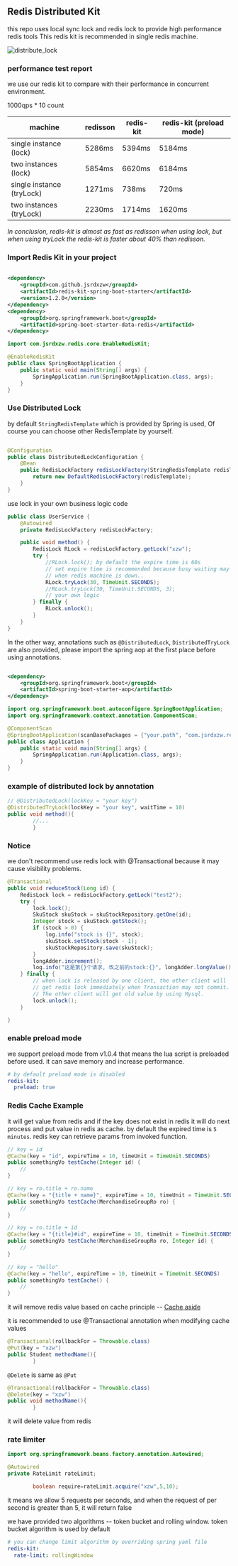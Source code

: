 ## Redis Distributed Kit

this repo uses local sync lock and redis lock to provide high performance redis tools This redis kit is recommended in
single redis machine.

![distribute_lock](images/distribute-lock.jpg)

### performance test report
we use our redis kit to compare with their performance in concurrent environment.

1000qps * 10 count

|  machine  | redisson  | redis-kit | redis-kit (preload mode)
|  ----  | ----  | ---- | ---- |
| single instance (lock)  | 5286ms | 5394ms | 5184ms  |
| two instances (lock)  | 5854ms | 6620ms | 6184ms |
| single instance (tryLock) | 1271ms | 738ms | 720ms  |
| two instances (tryLock)  | 2230ms | 1714ms | 1620ms |

*In conclusion, redis-kit is almost as fast as redisson when using lock, but
when using tryLock the redis-kit is faster about 40% than redisson.*


### Import Redis Kit in your project

```xml

<dependency>
    <groupId>com.github.jsrdxzw</groupId>
    <artifactId>redis-kit-spring-boot-starter</artifactId>
    <version>1.2.0</version>
</dependency>
<dependency>
    <groupId>org.springframework.boot</groupId>
    <artifactId>spring-boot-starter-data-redis</artifactId>
</dependency> 
```

```java
import com.jsrdxzw.redis.core.EnableRedisKit;

@EnableRedisKit
public class SpringBootApplication {
    public static void main(String[] args) {
        SpringApplication.run(SpringBootApplication.class, args);
    }
}
```

### Use Distributed Lock

by default `StringRedisTemplate` which is provided by Spring is used, Of course you can choose other RedisTemplate by
yourself.

```java

@Configuration
public class DistributedLockConfiguration {
    @Bean
    public RedisLockFactory redisLockFactory(StringRedisTemplate redisTemplate) {
        return new DefaultRedisLockFactory(redisTemplate);
    }
}
```

use lock in your own business logic code

```java
public class UserService {
    @Autowired
    private RedisLockFactory redisLockFactory;

    public void method() {
        RedisLock RLock = redisLockFactory.getLock("xzw");
        try {
            //RLock.lock(); by default the expire time is 60s
            // set expire time is recommended because busy waiting may cause deadlock
            // when redis machine is down..
            RLock.tryLock(30, TimeUnit.SECONDS);
            //RLock.tryLock(30, TimeUnit.SECONDS, 3);
            // your own logic
        } finally {
            RLock.unlock();
        }
    }
}
```

In the other way, annotations such as `@DistributedLock`, `DistributedTryLock` are also provided, please import the
spring aop at the first place before using annotations.

```xml

<dependency>
    <groupId>org.springframework.boot</groupId>
    <artifactId>spring-boot-starter-aop</artifactId>
</dependency>
```

```java
import org.springframework.boot.autoconfigure.SpringBootApplication;
import org.springframework.context.annotation.ComponentScan;

@ComponentScan
@SpringBootApplication(scanBasePackages = {"your.path", "com.jsrdxzw.redis"})
public class Application {
    public static void main(String[] args) {
        SpringApplication.run(Application.class, args);
    }
}
```

### example of distributed lock by annotation

```java
// @DistributedLock(lockKey = "your key")
@DistributedTryLock(lockKey = "your key", waitTime = 10)
public void method(){
        //...
        }
```

### Notice
we don't recommend use redis lock with @Transactional because it may cause visibility problems.
```java
@Transactional
public void reduceStock(Long id) {
    RedisLock lock = redisLockFactory.getLock("test2");
    try {
        lock.lock();
        SkuStock skuStock = skuStockRepository.getOne(id);
        Integer stock = skuStock.getStock();
        if (stock > 0) {
            log.info("stock is {}", stock);
            skuStock.setStock(stock - 1);
            skuStockRepository.save(skuStock);
        }
        longAdder.increment();
        log.info("这是第{}个请求, 改之前的stock:{}", longAdder.longValue(), stock);
    } finally {
        // when lock is released by one client, the other client will
        // get redis lock immediately when Transaction may not commit.
        // The other client will get old value by using Mysql.
        lock.unlock();
    }

}
```

### enable preload mode

we support preload mode from v1.0.4 that means the lua script is preloaded before used. it can save memory and increase
performance.

```yaml
# by default preload mode is disabled 
redis-kit:
  preload: true
```

### Redis Cache Example

it will get value from redis and if the key does not exist in redis it will do next process and put value in redis as
cache. by default the expired time is `5 minutes`.
redis key can retrieve params from invoked function.

```java
// key = id
@Cache(key = "id", expireTime = 10, timeUnit = TimeUnit.SECONDS)
public somethingVo testCache(Integer id) {
    //
}

// key = ro.title + ro.name
@Cache(key = "{title + name}", expireTime = 10, timeUnit = TimeUnit.SECONDS)
public somethingVo testCache(MerchandiseGroupRo ro) {
    //
}

// key = ro.title + id
@Cache(key = "{title}#id", expireTime = 10, timeUnit = TimeUnit.SECONDS)
public somethingVo testCache(MerchandiseGroupRo ro, Integer id) {
    //
}

// key = "hello"
@Cache(key = "hello", expireTime = 10, timeUnit = TimeUnit.SECONDS)
public somethingVo testCache() {
    //
}
```

it will remove redis value based on cache principle
-- [Cache aside](https://www.usenix.org/system/files/conference/nsdi13/nsdi13-final170_update.pdf)

it is recommended to use @Transactional annotation when modifying cache values

```java
@Transactional(rollbackFor = Throwable.class)
@Put(key = "xzw")
public Student methodName(){
        }
```

`@Delete` is same as `@Put`

```java
@Transactional(rollbackFor = Throwable.class)
@Delete(key = "xzw")
public void methodName(){
        }
```

it will delete value from redis

### rate limiter

```java
import org.springframework.beans.factory.annotation.Autowired;

@Autowired
private RateLimit rateLimit;

        boolean require=rateLimit.acquire("xzw",5,10);
```

it means we allow 5 requests per seconds, and when the request of per second is greater than 5, it will return false

we have provided two algorithms -- token bucket and rolling window. token bucket algorithm is used by default

```yaml
# you can change limit algorithm by overriding spring yaml file
redis-kit:
  rate-limit: rollingWindow
```
